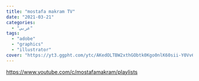 ```yaml
---
title: "mostafa makram TV"
date: "2021-03-21"
categories:
  - "عربي"
tags:
  - "adobe"
  - "graphics"
  - "illustrator‎"
cover: "https://yt3.ggpht.com/ytc/AKedOLTBW2xthGObtk0Kgo0nlK60sii-Y0Vv667weyaRSQ=s88-c-k-c0x00ffffff-no-rj"
---
```


https://www.youtube.com/c/mostafamakram/playlists
